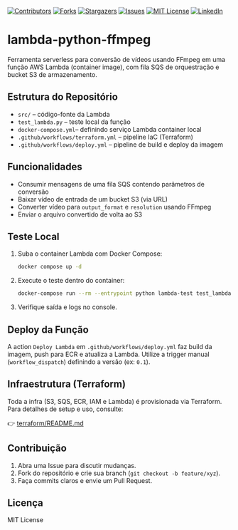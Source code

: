 [![Contributors][contributors-shield]][contributors-url]
[![Forks][forks-shield]][forks-url]
[![Stargazers][stars-shield]][stars-url]
[![Issues][issues-shield]][issues-url]
[![MIT License][license-shield]][license-url]
[![LinkedIn][linkedin-shield]][linkedin-url]
# lambda-python-ffmpeg

Ferramenta serverless para conversão de vídeos usando FFmpeg em uma função AWS Lambda (container image), com fila SQS de orquestração e bucket S3 de armazenamento.

## Estrutura do Repositório

- `src/`              – código-fonte da Lambda  
- `test_lambda.py`    – teste local da função  
- `docker-compose.yml`– definindo serviço Lambda container local  
- `.github/workflows/terraform.yml` – pipeline IaC (Terraform)  
- `.github/workflows/deploy.yml`    – pipeline de build e deploy da imagem  

## Funcionalidades

- Consumir mensagens de uma fila SQS contendo parâmetros de conversão  
- Baixar vídeo de entrada de um bucket S3 (via URL)  
- Converter vídeo para `output_format` e `resolution` usando FFmpeg  
- Enviar o arquivo convertido de volta ao S3  

## Teste Local

1. Suba o container Lambda com Docker Compose:  
   ```bash
   docker compose up -d
   ```
2. Execute o teste dentro do container:  
   ```bash
   docker-compose run --rm --entrypoint python lambda-test test_lambda.py
   ```
3. Verifique saída e logs no console.

## Deploy da Função

A action `Deploy Lambda` em `.github/workflows/deploy.yml` faz build da imagem, push para ECR e atualiza a Lambda. Utilize a trigger manual (`workflow_dispatch`) definindo a versão (ex: `0.1`).

## Infraestrutura (Terraform)

Toda a infra (S3, SQS, ECR, IAM e Lambda) é provisionada via Terraform.  
Para detalhes de setup e uso, consulte:

👉 [terraform/README.md](terraform/README.md)

## Contribuição

1. Abra uma Issue para discutir mudanças.  
2. Fork do repositório e crie sua branch (`git checkout -b feature/xyz`).  
3. Faça commits claros e envie um Pull Request.  

## Licença

MIT License

[contributors-shield]: https://img.shields.io/github/contributors/brunoribeiro-lab/Best-README-Template.svg?style=for-the-badge
[contributors-url]: https://github.com/brunoribeiro-lab/Best-README-Template/graphs/contributors
[forks-shield]: https://img.shields.io/github/forks/brunoribeiro-lab/Best-README-Template.svg?style=for-the-badge
[forks-url]: https://github.com/brunoribeiro-lab/Best-README-Template/network/members
[stars-shield]: https://img.shields.io/github/stars/brunoribeiro-lab/Best-README-Template.svg?style=for-the-badge
[stars-url]: https://github.com/brunoribeiro-lab/Best-README-Template/stargazers
[issues-shield]: https://img.shields.io/github/issues/brunoribeiro-lab/Best-README-Template.svg?style=for-the-badge
[issues-url]: https://github.com/brunoribeiro-lab/Best-README-Template/issues
[license-shield]: https://img.shields.io/github/license/brunoribeiro-lab/Best-README-Template.svg?style=for-the-badge
[license-url]: https://github.com/brunoribeiro-lab/Best-README-Template/blob/master/LICENSE.txt
[linkedin-shield]: https://img.shields.io/badge/-LinkedIn-black.svg?style=for-the-badge&logo=linkedin&colorB=555
[linkedin-url]: https://www.linkedin.com/in/bruno-ribeiro-46675922a/